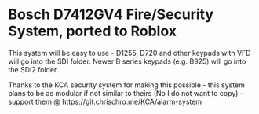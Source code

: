 # Bosch D7412GV4 Fire/Security System, ported to Roblox
This system will be easy to use - D1255, D720 and other keypads with VFD will go into the SDI folder. Newer B series keypads (e.g. B925) will go into the SDI2 folder.

Thanks to the KCA security system for making this possible - this system plans to be as modular if not similar to theirs (No I do not want to copy) - support them @ https://git.chrischro.me/KCA/alarm-system
